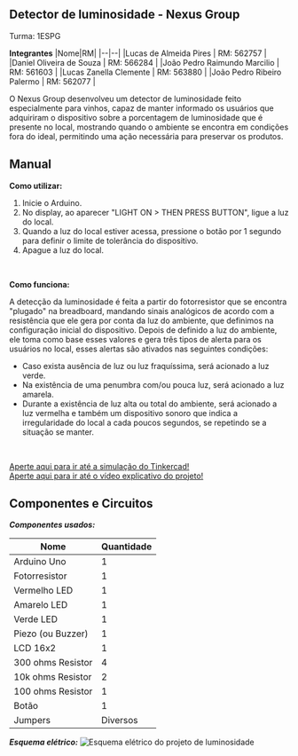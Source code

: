 
## Detector de luminosidade - Nexus Group
<p>Turma: 1ESPG</p>

**Integrantes**
|Nome|RM|
|--|--|
|Lucas de Almeida Pires | RM: 562757 |
|Daniel Oliveira de Souza | RM: 566284 |
|João Pedro Raimundo Marcilio | RM: 561603 |
|Lucas Zanella Clemente | RM: 563880 |
|João Pedro Ribeiro Palermo | RM: 562077 |

<p>O Nexus Group desenvolveu um detector de luminosidade feito especialmente para vinhos, capaz de manter informado os usuários que adquiriram o dispositivo sobre a porcentagem de luminosidade que é presente no local, mostrando quando o ambiente se encontra em condições fora do ideal, permitindo uma ação necessária para preservar os produtos.</p>

<h2>Manual</h2>

**Como utilizar:**
<ol>
	<li>Inicie o Arduino.</li>
	<li>No display, ao aparecer "LIGHT ON > THEN PRESS BUTTON", ligue a luz do local.</li>
	<li>Quando a luz do local estiver acessa, pressione o botão por 1 segundo para definir o limite de tolerância do dispositivo.</li>
	<li>Apague a luz do local.</li>
</ol>

<br>

**Como funciona:**
<p>A detecção da luminosidade é feita a partir do fotorresistor que se encontra "plugado" na breadboard, mandando sinais analógicos de acordo com a resistência que ele gera por conta da luz do ambiente, que definimos na configuração inicial do dispositivo. Depois de definido a luz do ambiente, ele toma como base esses valores e gera três tipos de alerta para os usuários no local, esses alertas são ativados nas seguintes condições:
<ul>
	<li>Caso exista ausência de luz ou luz fraquíssima, será acionado a luz verde. 
</li>
	<li>Na existência de uma penumbra com/ou pouca luz, será acionado a luz amarela.</li>
	<li>Durante a existência de luz alta ou total do ambiente, será acionado a luz vermelha e também um dispositivo sonoro que indica a irregularidade do local a cada poucos segundos, se repetindo se a situação se manter.</li>
</ul>
</p>

<br>

<a href="https://www.tinkercad.com/things/iyVf2ghUNdK-checkpoint-1-luminosidade-v3?sharecode=ropxFYCk9jbk4PjHbZS1v8b2ajrwrSzUlY7NPBjDDdA">Aperte aqui para ir até a simulação do Tinkercad!</a>
<br>
<a href="https://www.youtube.com/watch?v=QuvtC4mlm0Q">Aperte aqui para ir até o vídeo explicativo do projeto!</a>

<h2>Componentes e Circuitos</h2>

***Componentes usados:***

| Nome | Quantidade |
|--|--|
|Arduino Uno|1|
|Fotorresistor|1|
|Vermelho LED|1|
|Amarelo LED|1|
|Verde LED|1|
|Piezo (ou Buzzer)|1|
|LCD 16x2|1|
|300 ohms Resistor|4|
|10k ohms Resistor|2|
|100 ohms Resistor|1|
|Botão|1|
|Jumpers| Diversos|


***Esquema elétrico:***
![Esquema elétrico do projeto de luminosidade](https://github.com/Nexus-Consulting-FIAP/Checkpoint1EdgeComputing/blob/main/EsquemaEl%C3%A9tricoLuminosidade.jpg?raw=true)
